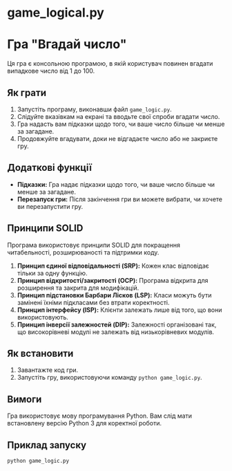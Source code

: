 # game_logical.py
# Гра "Вгадай число"

Ця гра є консольною програмою, в якій користувач повинен вгадати випадкове число від 1 до 100.

## Як грати

1. Запустіть програму, виконавши файл `game_logic.py`.
2. Слідуйте вказівкам на екрані та вводьте свої спроби вгадати число.
3. Гра надасть вам підказки щодо того, чи ваше число більше чи менше за загадане.
4. Продовжуйте вгадувати, доки не відгадаєте число або не закриєте гру.

## Додаткові функції

- **Підказки:** Гра надає підказки щодо того, чи ваше число більше чи менше за загадане.
- **Перезапуск гри:** Після закінчення гри ви можете вибрати, чи хочете ви перезапустити гру.

## Принципи SOLID

Програма використовує принципи SOLID для покращення читабельності, розширюваності та підтримки коду.

1. **Принцип єдиної відповідальності (SRP):** Кожен клас відповідає тільки за одну функцію.
2. **Принцип відкритості/закритості (OCP):** Програма відкрита для розширення та закрита для модифікацій.
3. **Принцип підстановки Барбари Лісков (LSP):** Класи можуть бути замінені їхніми підкласами без втрати коректності.
4. **Принцип інтерфейсу (ISP):** Клієнти залежать лише від того, що вони використовують.
5. **Принцип інверсії залежностей (DIP):** Залежності організовані так, що високорівневі модулі не залежать від низькорівневих модулів.

## Як встановити

1. Завантажте код гри.
2. Запустіть гру, використовуючи команду `python game_logic.py`.

## Вимоги

Гра використовує мову програмування Python. Вам слід мати встановлену версію Python 3 для коректної роботи.

## Приклад запуску

```bash
python game_logic.py
